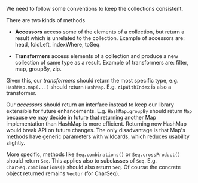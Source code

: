 We need to follow some conventions to keep the collections consistent.

There are two kinds of methods

- **Accessors** access some of the elements of a collection, but return a result which is unrelated to the collection.
  Example of accessors are: head, foldLeft, indexWhere, toSeq.

- **Transformers** access elements of a collection and produce a new collection of same type as a result.
  Example of transformers are: filter, map, groupBy, zip.

Given this, our _transformers_ should return the most specific type, e.g. `HashMap.map(...)` should return `HashMap`. E.g. `zipWithIndex` is also a transformer.

Our _accessors_ should return  an interface instead to keep our library extensible for future enhancements. E.g. `HashMap.groupBy` should return `Map` because we may decide in future that returning another Map implementation than HashMap is more efficient. Returning now HashMap would break API on future changes. The only disadvantage is that Map's methods have generic parameters with wildcards, which reduces usability slightly.

More specific, methods like `Seq.combinations()` or `Seq.crossProduct()` should return `Seq`. This applies also to subclasses of `Seq`. E.g. `CharSeq.combinations()` should also return `Seq`. Of course the concrete object returned remains `Vector` (for CharSeq).
